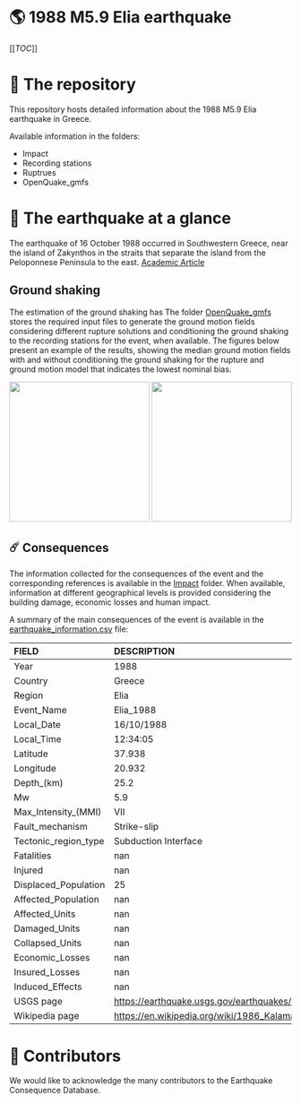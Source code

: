 # 🌎 1988 M5.9 Elia earthquake
[[_TOC_]]

# 📂 The repository  

This repository hosts detailed information about the 1988 M5.9 Elia earthquake in Greece.

Available information in the folders:

- Impact
- Recording stations
- Ruptrues
- OpenQuake_gmfs 


# 🚀 The earthquake at a glance 

The earthquake of 16 October 1988 occurred in Southwestern Greece, near the island of Zakynthos in the straits that separate the island from the Peloponnese Peninsula to the east.
[Academic Article](https://www.researchgate.net/publication/47499329_The_October_1988_Elia_Prefecture_Earthquake_SW_Greece_Seismic_Environment_Building_Types_and_Damage_Patterns)



## Ground shaking

The estimation of the ground shaking has The folder [OpenQuake_gmfs](./OpenQuake_gmfs/) stores the required input files to generate the ground motion fields considering different rupture solutions and conditioning the ground shaking to the recording stations for the event, when available. The figures below present an example of the results, showing the median ground motion fields with and without conditioning the ground shaking for the rupture and ground motion model that indicates the lowest nominal bias.

<img src="./OpenQuake_gmfs/median_gmf_stations_none.png" height="250">
<img src="./OpenQuake_gmfs/median_gmf_stations_seismic.png" height="250">

## ☄️ Consequences

The information collected for the consequences of the event and the corresponding references is available in the [Impact](./Impact) folder. When available, information at different geographical levels is provided considering the building damage, economic losses and human impact.

A summary of the main consequences of the event is available in the [earthquake_information.csv](./earthquake_information.csv) file:

| FIELD                | DESCRIPTION                                                            |
|:---------------------|:-----------------------------------------------------------------------|
| Year                 | 1988                                                                   |
| Country              | Greece                                                                 |
| Region               | Elia                                                                   |
| Event_Name           | Elia_1988                                                              |
| Local_Date           | 16/10/1988                                                             |
| Local_Time           | 12:34:05                                                               |
| Latitude             | 37.938                                                                 |
| Longitude            | 20.932                                                                 |
| Depth_(km)           | 25.2                                                                   |
| Mw                   | 5.9                                                                    |
| Max_Intensity_(MMI)  | VII                                                                    |
| Fault_mechanism      | Strike-slip                                                            |
| Tectonic_region_type | Subduction Interface                                                   |
| Fatalities           | nan                                                                    |
| Injured              | nan                                                                    |
| Displaced_Population | 25                                                                     |
| Affected_Population  | nan                                                                    |
| Affected_Units       | nan                                                                    |
| Damaged_Units        | nan                                                                    |
| Collapsed_Units      | nan                                                                    |
| Economic_Losses      | nan                                                                    |
| Insured_Losses       | nan                                                                    |
| Induced_Effects      | nan                                                                    |
| USGS page            | https://earthquake.usgs.gov/earthquakes/eventpage/usp0003mvg/executive |
| Wikipedia page       | https://en.wikipedia.org/wiki/1986_Kalamata_earthquake                 |


# 🌟 Contributors 

We would like to acknowledge the many contributors to the Earthquake Consequence Database.
